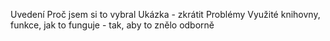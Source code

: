 Uvedení
Proč jsem si to vybral
Ukázka - zkrátit
Problémy
Využité knihovny, funkce, jak to funguje - tak, aby to znělo odborně